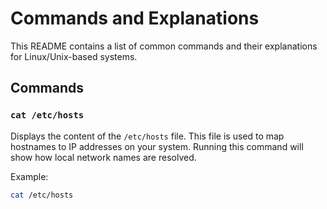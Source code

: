 # Commands and Explanations

This README contains a list of common commands and their explanations for Linux/Unix-based systems.

## Commands

### `cat /etc/hosts`
Displays the content of the `/etc/hosts` file. This file is used to map hostnames to IP addresses on your system. Running this command will show how local network names are resolved.

Example:
```bash
cat /etc/hosts
